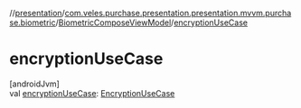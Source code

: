 //[presentation](../../../index.md)/[com.veles.purchase.presentation.presentation.mvvm.purchase.biometric](../index.md)/[BiometricComposeViewModel](index.md)/[encryptionUseCase](encryption-use-case.md)

# encryptionUseCase

[androidJvm]\
val [encryptionUseCase](encryption-use-case.md): [EncryptionUseCase](../../../../domain/domain/com.veles.purchase.domain.usecase.biometric/-encryption-use-case/index.md)
